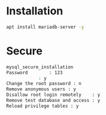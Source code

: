# Installation
```sh
apt install mariadb-server -y
   ```
# Secure
```sh
mysql_secure_installation
Password		: 123
            : y
Change the root password : n
Remove anonymous users : y
Disallow root login remotely	: y
Remove test database and access : y
Reload privilege tables : y
   ``` 
